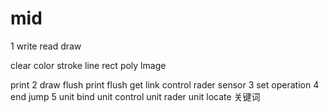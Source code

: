 # mid

1
write
read
draw

clear
color
stroke
line
rect
poly
lmage

print
2
draw flush
print flush
get link
control
rader
sensor
3
set
operation
4
end
jump
5
unit bind
unit control
unit rader
unit locate
关键词